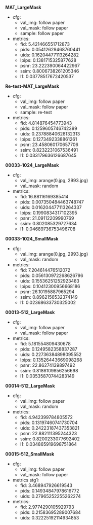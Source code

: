 **MAT_LargeMask** 
- cfg:
    - val_img: follow paper
    - val_mask: follow paper
    - sample: follow paper
- metrics:
    - fid: 5.421466551712873
    - pids: 0.05412629468760441
    - uids: 0.16204477113264282
    - lpips: 0.1381715325877628
    - psnr: 23.222390064422967
    - ssim: 0.8006738261205346
    - l1: 0.03778517672420537

**Re-test-MAT_LargeMask** 
- cfg:
    - val_img: follow paper
    - val_mask: follow paper
    - sample: re-test
- metrics:
    - fid: 4.814876454773943
    - pids: 0.1259605746742399
    - uids: 0.23788840628132313
    - lpips: 0.1273492338861261
    - psnr: 23.458060170657706
    - ssim: 0.8232231067536491
    - l1: 0.033179636126687645

**00033-1024_LargeMask**
- cfg:
    - val_img: arange(0.jpg, 2993.jpg)
    - val_mask: random
- metrics:
    - fid: 16.88116169385414
    - pids: 0.007350484463748747
    - uids: 0.016204477113264337
    - lpips: 0.1990834317102395
    - psnr: 21.09112209990769
    - ssim: 0.802085329727634
    - l1: 0.04689736753496708

**00033-1024_SmallMask**
- cfg:
    - val_img: arange(0.jpg, 2993.jpg)
    - val_mask: random
- metrics:
    - fid: 7.204614476512072
    - pids: 0.056130972268626796
    - uids: 0.15536251252923483
    - lpips: 0.10412300956668186
    - psnr: 26.10195887965294
    - ssim: 0.8962156532374149
    - l1: 0.02368633730325002

**00013-512_LargeMask**
- cfg:
    - val_img: follow paper
    - val_mask: follow paper
- metrics:
    - fid: 5.181554809430678
    - pids: 0.1249582358837287
    - uids: 0.22736384898095552
    - lpips: 0.13526443669098268
    - psnr: 22.86274139897492
    - ssim: 0.8186109856256698
    - l1: 0.03535870744283149

**00014-512_LargeMask**
- cfg:
    - val_img: follow paper
    - val_mask: random
- metrics:
    - fid: 4.942399784805572
    - pids: 0.13197460741730704
    - uids: 0.24223187437353821
    - psnr: 22.882111395244323
    - ssim: 0.8200233077692402
    - l1: 0.034865919698751864

**00015-512_SmallMask**
- cfg:
    - val_img: follow paper
    - val_mask: follow paper
- metrics stg1:
    - fid: 3.468947926619543
    - pids: 0.14934847978616772
    - uids: 0.27965252255262274
- metrics:
    - fid: 2.9774290105929793
    - pids: 0.21583695289007684
    - uids: 0.32225192114934853
